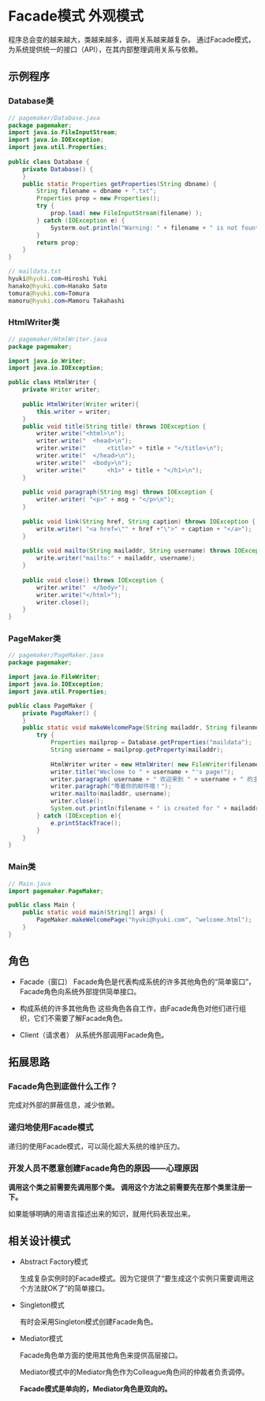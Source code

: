 # Facade模式 外观模式

程序总会变的越来越大，类越来越多，调用关系越来越复杂。
通过Facade模式，为系统提供统一的接口（API），在其内部整理调用关系与依赖。

## 示例程序
### Database类
	
```Java
// pagemaker/Database.java
package pagemaker;
import java.io.FileInputStream;
import java.io.IOException;
import java.util.Properties;
	
public class Database {
	private Database() {
	}
	public static Properties getProperties(String dbname) {
		String filename = dbname + ".txt";
		Properties prop = new Properties();
		try {
			prop.load( new FileInputStream(filename) );
		} catch (IOException e) {
			Systerm.out.println("Warning: " + filename + " is not fountd." );
		}
		return prop;
	}
}

// maildata.txt
hyuki@hyuki.com=Hiroshi Yuki
hanako@hyuki.com=Hanako Sato
tomura@hyuki.com=Tomura
mamoru@hyuki.com=Mamoru Takahashi
```
	
### HtmlWriter类

```Java
// pagemaker/HtmlWriter.java
package pagemaker;

import java.io.Writer;
import java.io.IOException;

public class HtmlWriter {
	private Writer writer;
	
	public HtmlWriter(Writer writer){
		this.writer = writer;
	}
	public void title(String title) throws IOException {
		writer.write("<html>\n");
		writer.write("	<head>\n");
		writer.write("		<title>" + title + "</title>\n");
		writer.write("	</head>\n");
		writer.write("	<body>\n");
		writer.write("		<h1>" + title + "</h1>\n");
	}
	
	public void paragraph(String msg) throws IOException {
		writer.writer( "<p>" + msg + "</p>\n");
	}
	
	public void link(String href, String caption) throws IOException {
		write.writer( "<a href=\"" + href +"\">" + caption + "</a>");
	}
	
	public void mailto(String mailaddr, String username) throws IOException {
		write.writer("mailto:" + mailaddr, username);
	}
	
	public void close() throws IOException {
		writer.write("	</body>");
		writer.write("</html>");
		writer.close();
	}
}
```

### PageMaker类

```Java
// pagemaker/PageMaker.java
package pagemaker;

import java.io.FileWriter;
import java.io.IOException;
import java.util.Properties;

public class PageMaker {
	private PageMaker() {
	}
	public static void makeWelcomePage(String mailaddr, String fileanme){
		try {
			Properties mailprop = Database.getProperties("maildata");
			String username = mailprop.getProperty(mailaddr);
			
			HtmlWriter writer = new HtmlWriter( new FileWriter(filename) );
			writer.title("Weclome to " + username + "'s page!");
			writer.paragraph( username + " 欢迎来到 " + username + " 的主页。" );
			writer.paragraph("等着你的邮件哦！");
			writer.mailto(mailaddr, username);
			writer.close();
			System.out.println(filename + " is created for " + mailaddr + " (" + username + ")" );
		} catch (IOException e){
			e.printStackTrace();
		}
	}
}
```
### Main类

```Java
// Main.java
import pagemaker.PageMaker;

public class Main {
	public static void main(String[] args) {
		PageMaker.makeWelcomePage("hyuki@hyuki.com", "welcome.html");
	}
}
```
## 角色
* Facade（窗口）
	Facade角色是代表构成系统的许多其他角色的“简单窗口”，Facade角色向系统外部提供简单接口。
 
* 构成系统的许多其他角色
	这些角色各自工作，由Facade角色对他们进行组织，它们不需要了解Facade角色。
	
* Client（请求者）
	从系统外部调用Facade角色。

## 拓展思路
### Facade角色到底做什么工作？

完成对外部的屏蔽信息，减少依赖。

### 递归地使用Facade模式

递归的使用Facade模式，可以简化超大系统的维护压力。

### 开发人员不愿意创建Facade角色的原因——心理原因

**调用这个类之前需要先调用那个类。**
**调用这个方法之前需要先在那个类里注册一下。**

如果能够明确的用语言描述出来的知识，就用代码表现出来。

## 相关设计模式
* Abstract Factory模式
	
	生成复杂实例时的Facade模式。因为它提供了“要生成这个实例只需要调用这个方法就OK了”的简单接口。
	
* Singleton模式
	
	有时会采用Singleton模式创建Facade角色。
	
* Mediator模式
	
	Facade角色单方面的使用其他角色来提供高层接口。
	
	Mediator模式中的Mediator角色作为Colleague角色间的仲裁者负责调停。
	
	**Facade模式是单向的，Mediator角色是双向的。**
